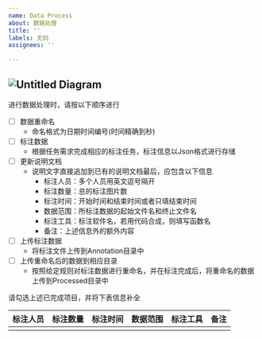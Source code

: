 ```yaml
---
name: Data Process
about: 数据处理
title: ''
labels: 无码
assignees: ''

---
```

![Untitled Diagram](https://user-images.githubusercontent.com/39988460/75501029-b076c280-5a09-11ea-8a42-1b5eb7ad0607.jpg)
---
 
进行数据处理时，请按以下顺序进行
- [ ] 数据重命名
  * 命名格式为日期时间编号(时间精确到秒)
- [ ] 标注数据
  * 根据任务需求完成相应的标注任务，标注信息以Json格式进行存储
- [ ] 更新说明文档
  * 说明文字直接追加到已有的说明文档最后，应包含以下信息
    * 标注人员：多个人员用英文逗号隔开
    * 标注数量：总的标注图片数
    * 标注时间：开始时间和结束时间或者只填结束时间
    * 数据范围：所标注数据的起始文件名和终止文件名
    * 标注工具：标注软件名，若用代码合成，则填写函数名
    * 备注：上述信息外的额外内容
- [ ] 上传标注数据
  * 将标注文件上传到Annotation目录中
- [ ] 上传重命名后的数据到相应目录
  * 按照给定规则对标注数据进行重命名，并在标注完成后，将重命名的数据上传到Processed目录中

请勾选上述已完成项目，并将下表信息补全

| 标注人员 | 标注数量 | 标注时间 | 数据范围 | 标注工具 | 备注 |
| :--: | :--: | :--: | :--: | :--: | :--: |
|          |          |          |          |          |      |
